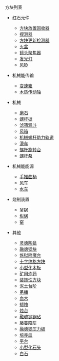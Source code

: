 方块列表

- 红石元件
  - [方块放置回收器](block_dispenser.md)
  - [探测器](detector.md)
  - [方块更新检测器](buddy_block.md)
  - [火盆](hibachi.md)
  - [镜头聚焦器](lens.md)
  - [发光灯](light.md)
  - [风铃](wind_chime.md)

- 机械能传输
  - [变速箱](wooden_gearbox.md)
  - [木质传动轴](wooden_axle.md)

- 机械
  - [磨石](millstone.md)
  - [螺杆据](saw.md)
  - [滤筛漏斗](hopper.md)
  - [风箱](bellows.md)
  - [机械螺杆助力轨道](booster.md)
  - [滑车](pulley.md)
  - [螺杆旋转台](turntable.md)
  - [螺杆泵](screw_pump.md)

- 机械能能源
  - [手推曲柄](hand_crank.md)
  - [风车](windmill.md)
  - [水车](waterwheel.md)

- 烧制装置
  - [釜锅](cauldron.md)
  - [坩埚](crucible.md)
  - [窑](kiln.md)

- 其他
  - [灵魂陶瓮](soul_urn.md)
  - [融魂钢块](soulforged_steel_block.md)
  - [炼狱附魔台](infernal_enchanter.md)
  - [十字纹格方块](chopping_block.md)
  - [小型化木板](minimized_wood.md)
  - [矿用炸药](mining_charge.md)
  - [装饰性方块](decoration.md)
  - [泥土台阶](dirt_slab.md)
  - [吊桶](well_bucket.md)
  - [血木](blood_wood.md)
  - [蜡烛](candles.md)
  - [烛台](candle_holders.md)
  - [融魂钢钢砧](anvil.md)
  - [藤蔓陷阱](vine_trap.md)
  - [融魂钢压力板](steel_pressure_plate.md)
  - [培养皿](planter.md)
  - [平台](platform.md)
  - [小型化石头](minimized_stone.md)
  - [白石](white_stone.md)
